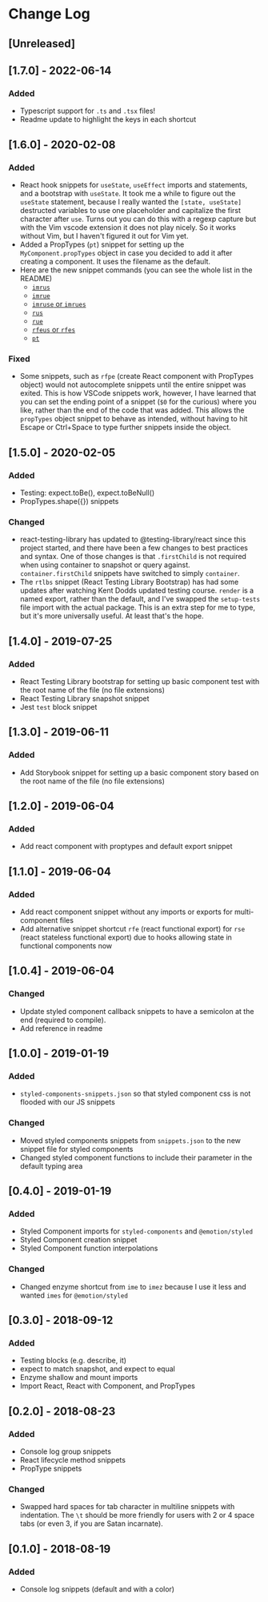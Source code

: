 # Change Log

## [Unreleased]

## [1.7.0] - 2022-06-14

### Added

- Typescript support for `.ts` and `.tsx` files!
- Readme update to highlight the keys in each shortcut

## [1.6.0] - 2020-02-08

### Added

- React hook snippets for `useState`, `useEffect` imports and statements, and a bootstrap with `useState`. It took me a while to figure out the `useState` statement, because I really wanted the `[state, useState]` destructed variables to use one placeholder and capitalize the first character after `use`. Turns out you can do this with a regexp capture but with the Vim vscode extension it does not play nicely. So it works without Vim, but I haven't figured it out for Vim yet.
- Added a PropTypes (`pt`) snippet for setting up the `MyComponent.propTypes` object in case you decided to add it after creating a component. It uses the filename as the default.
- Here are the new snippet commands (you can see the whole list in the README)
  - [`imrus`](./README.md#imrus--import-react-usestate)
  - [`imrue`](./README.md#imrue--import-react-useeffect)
  - [`imruse` or `imrues`](./README.md#imruse-or-imrues--import-react-usestate-and-useeffect)
  - [`rus`](./README.md#rus--react-usestate-statement)
  - [`rue`](./README.md#rue--react-useeffect-statement)
  - [`rfeus` or `rfes`](./README.md#rfeus-or-rfes--react-component-with-export-after-and-usestate-setup)
  - [`pt`](./README.md#pt--proptypes-object)

### Fixed

- Some snippets, such as `rfpe` (create React component with PropTypes object) would not autocomplete snippets until the entire snippet was exited. This is how VSCode snippets work, however, I have learned that you can set the ending point of a snippet (`$0` for the curious) where you like, rather than the end of the code that was added. This allows the `propTypes` object snippet to behave as intended, without having to hit Escape or Ctrl+Space to type further snippets inside the object.

## [1.5.0] - 2020-02-05

### Added

- Testing: expect.toBe(), expect.toBeNull()
- PropTypes.shape({}) snippets

### Changed

- react-testing-library has updated to @testing-library/react since this project started, and there have been a few changes to best practices and syntax.
  One of those changes is that `.firstChild` is not required when using container to snapshot or query against. `container.firstChild` snippets have switched to simply `container`.
- The `rtlbs` snippet (React Testing Library Bootstrap) has had some updates after watching Kent Dodds updated testing course. `render` is a named export, rather than the default,
  and I've swapped the `setup-tests` file import with the actual package. This is an extra step for me to type, but it's more universally useful. At least that's the hope.

## [1.4.0] - 2019-07-25

### Added

- React Testing Library bootstrap for setting up basic component test with the root name of the file (no file extensions)
- React Testing Library snapshot snippet
- Jest `test` block snippet

## [1.3.0] - 2019-06-11

### Added

- Add Storybook snippet for setting up a basic component story based on the root name of the file (no file extensions)

## [1.2.0] - 2019-06-04

### Added

- Add react component with proptypes and default export snippet

## [1.1.0] - 2019-06-04

### Added

- Add react component snippet without any imports or exports for multi-component files
- Add alternative snippet shortcut `rfe` (react functional export) for `rse` (react stateless functional export) due to hooks allowing state in functional components now

## [1.0.4] - 2019-06-04

### Changed

- Update styled component callback snippets to have a semicolon at the end (required to compile).
- Add reference in readme

## [1.0.0] - 2019-01-19

### Added

- `styled-components-snippets.json` so that styled component css is not flooded with our JS snippets

### Changed

- Moved styled components snippets from `snippets.json` to the new snippet file for styled components
- Changed styled component functions to include their parameter in the default typing area

## [0.4.0] - 2019-01-19

### Added

- Styled Component imports for `styled-components` and `@emotion/styled`
- Styled Component creation snippet
- Styled Component function interpolations

### Changed

- Changed enzyme shortcut from `ime` to `imez` because I use it less and wanted `imes` for `@emotion/styled`

## [0.3.0] - 2018-09-12

### Added

- Testing blocks (e.g. describe, it)
- expect to match snapshot, and expect to equal
- Enzyme shallow and mount imports
- Import React, React with Component, and PropTypes

## [0.2.0] - 2018-08-23

### Added

- Console log group snippets
- React lifecycle method snippets
- PropType snippets

### Changed

- Swapped hard spaces for tab character in multiline snippets with indentation. The `\t` should be more friendly for users with 2 or 4 space tabs (or even 3, if you are Satan incarnate).

## [0.1.0] - 2018-08-19

### Added

- Console log snippets (default and with a color)
